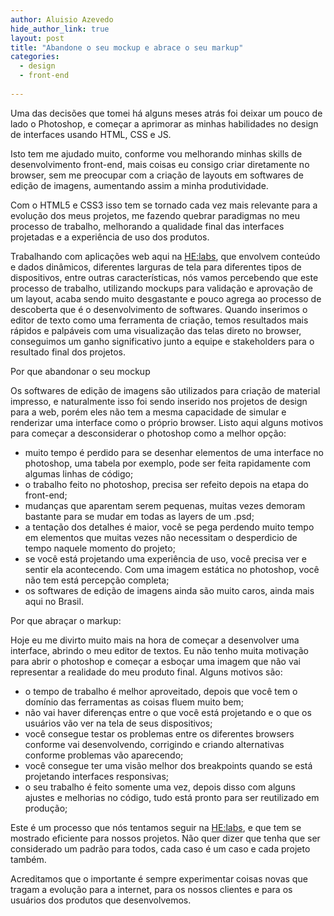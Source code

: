 ```yaml
---
author: Aluisio Azevedo
hide_author_link: true
layout: post
title: "Abandone o seu mockup e abrace o seu markup"
categories:
  - design
  - front-end
  
---
```

Uma das decisões que tomei há alguns meses atrás foi deixar um pouco de lado o Photoshop, e começar a aprimorar as minhas habilidades no design de interfaces usando HTML, CSS e JS.

Isto tem me ajudado muito, conforme vou melhorando minhas skills de desenvolvimento front-end, mais coisas eu consigo criar diretamente no browser, sem me preocupar com a criação de layouts em softwares de edição de imagens, aumentando assim a minha produtividade.
<!--more-->

Com o HTML5 e CSS3 isso tem se tornado cada vez mais relevante para a evolução dos meus projetos, me fazendo quebrar paradigmas no meu processo de trabalho, melhorando a qualidade final das interfaces projetadas e a experiência de uso dos produtos.

Trabalhando com aplicações web aqui na [HE:labs][1], que envolvem conteúdo e dados dinâmicos, diferentes larguras de tela para diferentes tipos de dispositivos, entre outras características, nós vamos percebendo que este processo de trabalho, utilizando mockups para validação e aprovação de um layout, acaba sendo muito desgastante e pouco agrega ao processo de descoberta que é o desenvolvimento de softwares. Quando inserimos o editor de texto como uma ferramenta de criação, temos resultados mais rápidos e palpáveis com uma visualização das telas direto no browser, conseguimos um ganho significativo junto a equipe e stakeholders para o resultado final dos projetos.

Por que abandonar o seu mockup

Os softwares de edição de imagens são utilizados para criação de material impresso, e naturalmente isso foi sendo inserido nos projetos de design para a web, porém eles não tem a mesma capacidade de simular e renderizar uma interface como o próprio browser. Listo aqui alguns motivos para começar a desconsiderar o photoshop como a melhor opção:

- muito tempo é perdido para se desenhar elementos de uma interface no photoshop, uma tabela por exemplo, pode ser feita rapidamente com algumas linhas de código;
- o trabalho feito no photoshop, precisa ser refeito depois na etapa do front-end;
- mudanças que aparentam serem pequenas, muitas vezes demoram bastante para se mudar em todas as layers de um .psd;
- a tentação dos detalhes é maior, você se pega perdendo muito tempo em elementos que muitas vezes não necessitam o desperdicio de tempo naquele momento do projeto;
- se você está projetando uma experiência de uso, você precisa ver e sentir ela acontecendo. Com uma imagem estática no photoshop, você não tem está percepção completa;
- os softwares de edição de imagens ainda são muito caros, ainda mais aqui no Brasil.

Por que abraçar o markup:

Hoje eu me divirto muito mais na hora de começar a desenvolver uma interface, abrindo o meu editor de textos. Eu não tenho muita motivação para abrir o photoshop e começar a esboçar uma imagem que não vai representar a realidade do meu produto final. Alguns motivos são:

- o tempo de trabalho é melhor aproveitado, depois que você tem o domínio das ferramentas as coisas fluem muito bem;
- não vai haver diferenças entre o que você está projetando e o que os usuários vão ver na tela de seus dispositivos;
- você consegue testar os problemas entre os diferentes browsers conforme vai desenvolvendo, corrigindo e criando alternativas conforme problemas vão aparecendo;
- você consegue ter uma visão melhor dos breakpoints quando se está projetando interfaces responsivas;
- o seu trabalho é feito somente uma vez, depois disso com alguns ajustes e melhorias no código, tudo está pronto para ser reutilizado em produção;

Este é um processo que nós tentamos seguir na [HE:labs][1], e que tem se mostrado eficiente para nossos projetos. Não quer dizer que tenha que ser considerado um padrão para todos, cada caso é um caso e cada projeto também.

Acreditamos que o importante é sempre experimentar coisas novas que tragam a evolução para a internet, para os nossos clientes e para os usuários dos produtos que desenvolvemos.

[1]:http://helabs.com.br

